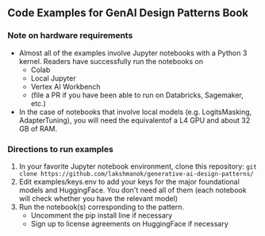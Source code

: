 ## Code Examples for GenAI Design Patterns Book

### Note on hardware requirements
* Almost all of the examples involve Jupyter notebooks with a Python 3 kernel. Readers have successfully run the notebooks on
  - Colab
  - Local Jupyter
  - Vertex AI Workbench
  - (file a PR if you have been able to run on Databricks, Sagemaker, etc.)
* In the case of notebooks that involve local models (e.g. LogitsMasking, AdapterTuning), you will need the equivalentof a L4 GPU and about 32 GB of RAM.

### Directions to run examples
1. In your favorite Jupyter notebook environment, clone this repository:  ```git clone https://github.com/lakshmanok/generative-ai-design-patterns/```
2. Edit examples/keys.env to add your keys for the major foundational models and HuggingFace. You don't need all of them (each notebook will check whether you have the relevant model)
3. Run the notebook(s) corresponding to the pattern.
   - Uncomment the pip install line if necessary
   - Sign up to license agreements on HuggingFace if necessary
